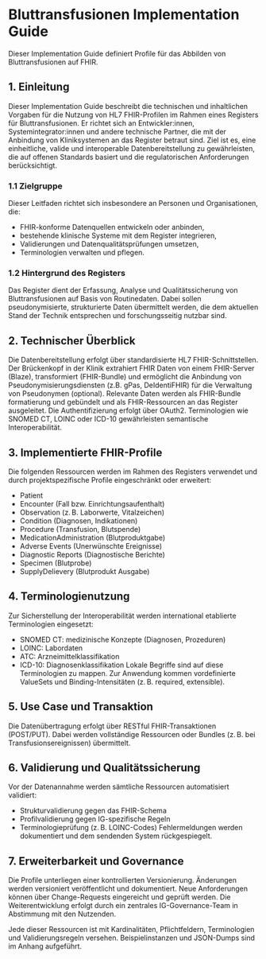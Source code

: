 # Bluttransfusionen Implementation Guide

Dieser Implementation Guide definiert Profile für das Abbilden von Bluttransfusionen auf FHIR.

## 1. Einleitung
Dieser Implementation Guide beschreibt die technischen und inhaltlichen Vorgaben für die Nutzung von HL7 FHIR-Profilen im Rahmen eines Registers für Bluttransfusionen. Er richtet sich an Entwickler:innen, Systemintegrator:innen und andere technische Partner, die mit der Anbindung von Kliniksystemen an das Register betraut sind.
Ziel ist es, eine einheitliche, valide und interoperable Datenbereitstellung zu gewährleisten, die auf offenen Standards basiert und die regulatorischen Anforderungen berücksichtigt.

### 1.1 Zielgruppe
Dieser Leitfaden richtet sich insbesondere an Personen und Organisationen, die:
- FHIR-konforme Datenquellen entwickeln oder anbinden,
- bestehende klinische Systeme mit dem Register integrieren,
- Validierungen und Datenqualitätsprüfungen umsetzen,
- Terminologien verwalten und pflegen.


### 1.2 Hintergrund des Registers
Das Register dient der Erfassung, Analyse und Qualitätssicherung von Bluttransfusionen auf Basis von Routinedaten. Dabei sollen pseudonymisierte, strukturierte Daten übermittelt werden, die dem aktuellen Stand der Technik entsprechen und forschungsseitig nutzbar sind.


## 2. Technischer Überblick
Die Datenbereitstellung erfolgt über standardisierte HL7 FHIR-Schnittstellen. Der Brückenkopf in der Klinik extrahiert FHIR Daten von einem FHIR-Server (Blaze), transformiert (FHIR-Bundle) und ermöglicht die Anbindung von Pseudonymisierungsdiensten (z.B. gPas, DeIdentiFHIR) für die Verwaltung von Pseudonymen  (optional). Relevante Daten werden als FHIR-Bundle formatierung und gebündelt und als FHIR-Ressourcen an das Register ausgeleitet. Die Authentifizierung erfolgt über OAuth2. Terminologien wie SNOMED CT, LOINC oder ICD-10 gewährleisten semantische Interoperabilität.

## 3. Implementierte FHIR-Profile
Die folgenden Ressourcen werden im Rahmen des Registers verwendet und durch projektspezifische Profile eingeschränkt oder erweitert:
- Patient
- Encounter (Fall bzw. Einrichtungsaufenthalt)
- Observation (z. B. Laborwerte, Vitalzeichen)
- Condition (Diagnosen, Indikationen)
- Procedure (Transfusion, Blutspende)
- MedicationAdministration (Blutproduktgabe)
- Adverse Events (Unerwünschte Ereignisse)
- Diagnostic Reports (Diagnostische Berichte)
- Specimen (Blutprobe)
- SupplyDelievery (Blutprodukt Ausgabe)

## 4. Terminologienutzung
Zur Sicherstellung der Interoperabilität werden international etablierte Terminologien eingesetzt:
- SNOMED CT: medizinische Konzepte (Diagnosen, Prozeduren)
- LOINC: Labordaten
- ATC: Arzneimittelklassifikation
- ICD-10: Diagnosenklassifikation
Lokale Begriffe sind auf diese Terminologien zu mappen. Zur Anwendung kommen vordefinierte ValueSets und Binding-Intensitäten (z. B. required, extensible).

## 5. Use Case und Transaktion
Die Datenübertragung erfolgt über RESTful FHIR-Transaktionen (POST/PUT). Dabei werden vollständige Ressourcen oder Bundles (z. B. bei Transfusionsereignissen) übermittelt. 

## 6. Validierung und Qualitätssicherung
Vor der Datenannahme werden sämtliche Ressourcen automatisiert validiert:
- Strukturvalidierung gegen das FHIR-Schema
- Profilvalidierung gegen IG-spezifische Regeln
- Terminologieprüfung (z. B. LOINC-Codes)
Fehlermeldungen werden dokumentiert und dem sendenden System rückgespiegelt.

## 7. Erweiterbarkeit und Governance
Die Profile unterliegen einer kontrollierten Versionierung. Änderungen werden versioniert veröffentlicht und dokumentiert. Neue Anforderungen können über Change-Requests eingereicht und geprüft werden. Die Weiterentwicklung erfolgt durch ein zentrales IG-Governance-Team in Abstimmung mit den Nutzenden.

Jede dieser Ressourcen ist mit Kardinalitäten, Pflichtfeldern, Terminologien und Validierungsregeln versehen. Beispielinstanzen und JSON-Dumps sind im Anhang aufgeführt.


